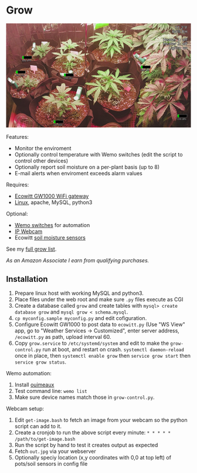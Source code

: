 # Grow

![Sample output](https://raw.githubusercontent.com/dustball/grow/master/sample.jpeg)

Features:

* Monitor the enviroment
* Optionally control temperature with Wemo switches (edit the script to control other devices)
* Optionally report soil moisture on a per-plant basis (up to 8) 
* E-mail alerts when enviroment exceeds alarm values

Requires:

* [Ecowitt GW1000 WiFi gateway](https://www.amazon.com/gp/product/B07JLRFG24?tag=grow00c0-20) 
* [Linux](https://amzn.to/3cL3xMs), apache, MySQL, python3

Optional:

* [Wemo switches](https://www.amazon.com/gp/product/B0776YH29B?tag=grow00c0-20) for automation 
* [IP Webcam](https://www.amazon.com/gp/product/B0145OQTPG?tag=grow00c0-20) 
* Ecowitt [soil moisture sensors](https://www.amazon.com/gp/product/B07JM621R3?tag=grow00c0-20) 

See my [full grow list](list.md).

*As an Amazon Associate I earn from qualifying purchases.*

## Installation

1. Prepare linux host with working MySQL and python3.
2. Place files under the web root and make sure `.py` files execute as CGI
3. Create a database called `grow` and create tables with `mysql> create database grow` and `mysql grow < schema.mysql`.
4. `cp myconfig.sample myconfig.py` and edit cofiguration.  
5. Configure Ecowitt GW1000 to post data to `ecowitt.py` (Use "WS View" app, go to "Weather Services -> Customized", enter server address, `/ecowitt.py` as path, upload interval 60.
6. Copy `grow.service` to `/etc/systemd/system` and edit to make the `grow-control.py` run at boot, and restart on crash.  `systemctl daemon-reload` once in place, then `systemctl enable grow` then `service grow start` then `service grow status`.

Wemo automation:

1. Install [ouimeaux](https://github.com/iancmcc/ouimeaux)
2. Test command line: `wemo list`
3. Make sure device names match those in `grow-control.py`.

Webcam setup:

1. Edit `get-image.bash` to fetch an image from your webcam so the python script can add to it. 
2. Create a cronjob to run the above script every minute: `* * * * * /path/to/get-image.bash`
3. Run the script by hand to test it creates output as expected
4. Fetch `out.jpg` via your webserver 
5. Optionally speciy location (x,y coordinates with 0,0 at top left) of pots/soil sensors in config file
